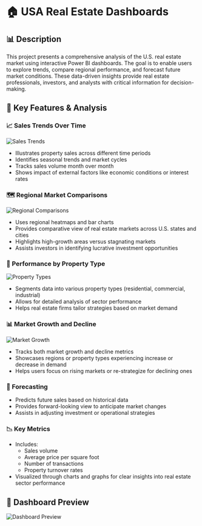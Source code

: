 # 🏠 USA Real Estate Dashboards 

## 📊 Description

This project presents a comprehensive analysis of the U.S. real estate market using interactive Power BI dashboards. The goal is to enable users to explore trends, compare regional performance, and forecast future market conditions. These data-driven insights provide real estate professionals, investors, and analysts with critical information for decision-making.

## 🌟 Key Features & Analysis

### 📈 Sales Trends Over Time
![Sales Trends](./images/sales-trends.png)
- Illustrates property sales across different time periods
- Identifies seasonal trends and market cycles
- Tracks sales volume month over month
- Shows impact of external factors like economic conditions or interest rates

### 🗺️ Regional Market Comparisons
![Regional Comparisons](./images/regional-comparisons.png)
- Uses regional heatmaps and bar charts
- Provides comparative view of real estate markets across U.S. states and cities
- Highlights high-growth areas versus stagnating markets
- Assists investors in identifying lucrative investment opportunities

### 🏢 Performance by Property Type
![Property Types](./images/property-types.png)
- Segments data into various property types (residential, commercial, industrial)
- Allows for detailed analysis of sector performance
- Helps real estate firms tailor strategies based on market demand

### 📊 Market Growth and Decline
![Market Growth](./images/market-growth.png)
- Tracks both market growth and decline metrics
- Showcases regions or property types experiencing increase or decrease in demand
- Helps users focus on rising markets or re-strategize for declining ones

### 🔮 Forecasting

- Predicts future sales based on historical data
- Provides forward-looking view to anticipate market changes
- Assists in adjusting investment or operational strategies

### 📉 Key Metrics

- Includes:
  - Sales volume
  - Average price per square foot
  - Number of transactions
  - Property turnover rates
- Visualized through charts and graphs for clear insights into real estate sector performance

## 📸 Dashboard Preview
![Dashboard Preview](./images/dashboard-preview.png)
